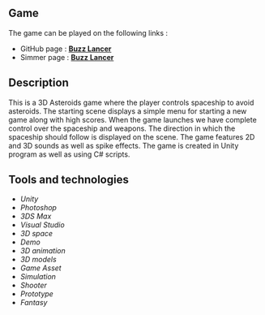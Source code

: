 ## Game ##
The game can be played on the following links :
- GitHub page : **[Buzz Lancer](https://vladimirakolar.github.io/BuzzLancer/)**
- Simmer page : **[Buzz Lancer](https://simmer.io/@VladimiraKolar/buzz-lancer)**

## Description ##
This is a 3D Asteroids game where the player controls spaceship to avoid asteroids. 
The starting scene displays a simple menu for starting a new game along with high scores. 
When the game launches we have complete control over the spaceship and weapons. 
The direction in which the spaceship should follow is displayed on the scene. 
The game features 2D and 3D sounds as well as spike effects. The game is created in Unity program as well as using C# scripts.

## Tools and technologies ##
* *Unity*
* *Photoshop*
* *3DS Max*
* *Visual Studio*
* *3D space*
* *Demo*
* *3D animation*
* *3D models*
* *Game Asset*
* *Simulation*
* *Shooter*
* *Prototype*
* *Fantasy*

